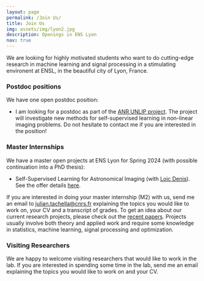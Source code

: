 ```yaml
---
layout: page
permalink: /Join Us/
title: Join Us
img: assets/img/lyon2.jpg
description: Openings in ENS Lyon
nav: true
---
```



We are looking for highly motivated students who want to do cutting-edge research in machine learning and signal processing in a stimulating environent at ENSL, in the beautiful city of Lyon, France.

### Postdoc positions

We have one open postdoc position:

- I am looking for a postdoc as part of the [ANR UNLIP project](https://anr.fr/fr/detail/call/aapg-appel-a-projets-generique-2023/). The project will investigate new methods for self-supervised learning in non-linear imaging problems. Do not hesitate to contact me if you are interested in the position!


### Master Internships


We have a master open projects at ENS Lyon for Spring 2024 (with possible continuation into a PhD thesis):

- Self-Supervised Learning for Astronomical Imaging (with [Loic Denis](https://perso.univ-st-etienne.fr/deniloic/)). See the offer details [here](/assets/pdf/internship-offer-SelfSupLearning-Astro-Tachella-Denis.pdf).


 If you are interested in doing your master internship (M2) with us, send me an email to julian.tachella@cnrs.fr explaining the topics you would like to work on, your CV and a transcript of grades. To get an idea about our current research projects, please check out the [recent papers](https://scholar.google.co.uk/citations?user=u_hH-fUAAAAJ&hl=en). Projects usually involve both theory and applied work and require some knowledge in statistics, machine learning, signal processing and optimization.


### Visiting Researchers

We are happy to welcome visiting researchers that would like to work in the lab. If you are interested in spending some time in the lab, send me an email explaining the topics you would like to work on and your CV.
